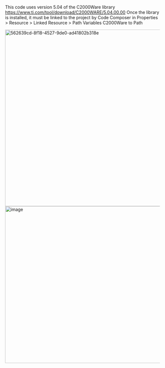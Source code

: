 This code uses version 5.04 of the C2000Ware library https://www.ti.com/tool/download/C2000WARE/5.04.00.00 Once the library is installed, it must be linked to the project by Code Composer in Properties > Resource > Linked Resource > Path Variables C2000Ware to Path 

<img width="1103" height="575" alt="562639cd-8f18-4527-9de0-ad41802b318e" src="https://github.com/user-attachments/assets/715d5f9f-71eb-464d-9efe-179ef9aad144" />
<img width="1306" height="511" alt="image" src="https://github.com/user-attachments/assets/0186df7b-f468-4116-a7a3-4b134204af3e" />


